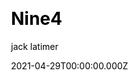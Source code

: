 ---
title: Nine4
github: https://github.com/r1/nine4
demo: https://nine4.app/
license: GPL-3.0
author: jack latimer
author_link: ''
author_twitter: jacklatimer0
date: 2021-04-29T00:00:00.000Z
ssg:
  - Next
cms: null
css:
  - Tailwind
category: null
description: >-
  Nine4.app is a free template website for developers, businesses and hobbyists
  providing free templates built with Next.js and styled with Tailwind CSS.
draft: false
publish_date: '2021-01-26T18:45:36Z'
update_date: '2022-05-24T10:51:34Z'
github_star: 67
github_fork: 6
---